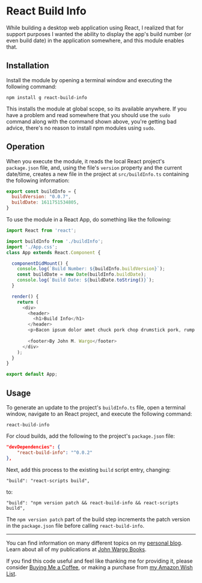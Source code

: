 # React Build Info

While building a desktop web application using React, I realized that for support purposes I wanted the ability to display the app's build number (or even build date) in the application somewhere, and this module enables that.

## Installation

Install the module by opening a terminal window and executing the following command:

```shell
npm install g react-build-info
```

This installs the module at global scope, so its available anywhere. If you have a problem and read somewhere that you should use the `sudo` command along with the command shown above, you're getting bad advice, there's no reason to install npm modules using `sudo`.

## Operation

When you execute the module, it reads the local React project's `package.json` file, and, using the file's `version` property and the current date/time, creates a new file in the project at `src/buildInfo.ts` containing the following information:

```JavaScript
export const buildInfo = {
  buildVersion: "0.0.7",
  buildDate: 1611751534805,
}
```

To use the module in a React App, do something like the following:

```javascript
import React from 'react';

import buildInfo from './buildInfo';
import './App.css';
class App extends React.Component {

  componentDidMount() {
    console.log(`Build Number: ${buildInfo.buildVersion}`);
    const buildDate = new Date(buildInfo.buildDate);
    console.log(`Build Date: ${buildDate.toString()}`);
  }

  render() {
    return (
      <div>
        <header>
          <h1>Build Info</h1>
        </header>        
        <p>Bacon ipsum dolor amet chuck pork chop drumstick pork, rump bresaola swine shankle landjaeger tri-tip filet mignon ham tenderloin. Ham hock strip steak cow jerky pig biltong, drumstick salami beef ribs pastrami fatback spare ribs flank tail. Venison cupim alcatra tongue, drumstick sirloin beef salami cow pork loin brisket jowl. Bresaola flank pork chop ham chislic. Shoulder pastrami sausage, frankfurter meatloaf corned beef pig chicken. Shank chislic spare ribs, turducken fatback swine short ribs ball tip shankle brisket meatball shoulder frankfurter kevin pork chop.</p>
        
        <footer>By John M. Wargo</footer>
      </div>
    );
  }
}

export default App;
```

## Usage

To generate an update to the project's `buildInfo.ts` file, open a terminal window, navigate to an React project, and execute the following command:

```shell
react-build-info
```

For cloud builds, add the following to the project's `package.json` file:

```json
"devDependencies": {
    "react-build-info": "^0.0.2"
},
```

Next, add this process to the existing `build` script entry, changing:

```text
"build": "react-scripts build",
```

to:

```text
"build": "npm version patch && react-build-info && react-scripts build",
```

The `npm version patch` part of the build step increments the patch version in the `package.json` file before calling `react-build-info`.

***

You can find information on many different topics on my [personal blog](http://www.johnwargo.com). Learn about all of my publications at [John Wargo Books](http://www.johnwargobooks.com).

If you find this code useful and feel like thanking me for providing it, please consider <a href="https://www.buymeacoffee.com/johnwargo" target="_blank">Buying Me a Coffee</a>, or making a purchase from [my Amazon Wish List](https://amzn.com/w/1WI6AAUKPT5P9).

